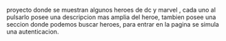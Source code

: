 proyecto donde se muestran algunos heroes de dc y marvel , cada uno al pulsarlo posee una descripcion mas amplia del heroe, tambien posee una seccion donde podemos buscar heroes, para entrar en la pagina se simula una autenticacion.
